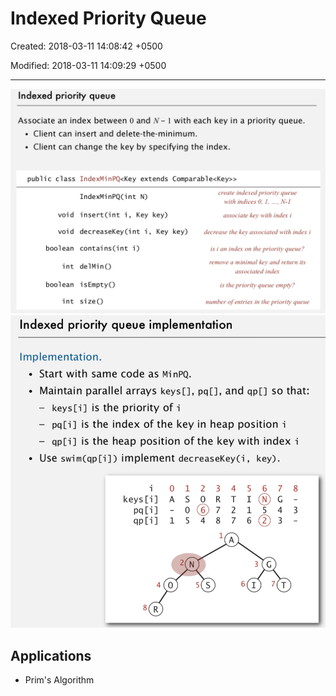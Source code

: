 # Indexed Priority Queue

Created: 2018-03-11 14:08:42 +0500

Modified: 2018-03-11 14:09:29 +0500

---

![image](media/Indexed-Priority-Queue-image1.png)
![image](media/Indexed-Priority-Queue-image2.png)

## Applications

- Prim's Algorithm
